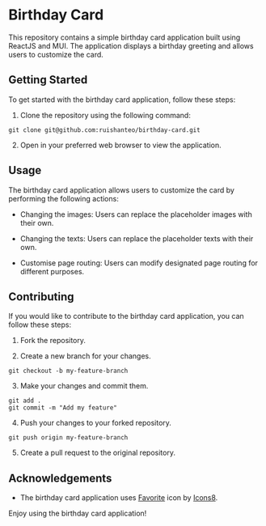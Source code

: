 # Birthday Card

This repository contains a simple birthday card application built using ReactJS and MUI. The application displays a birthday greeting and allows users to customize the card.

## Getting Started

To get started with the birthday card application, follow these steps:

1. Clone the repository using the following command:

```
git clone git@github.com:ruishanteo/birthday-card.git
```

2. Open in your preferred web browser to view the application.

## Usage

The birthday card application allows users to customize the card by performing the following actions:

- Changing the images: Users can replace the placeholder images with their own.

- Changing the texts: Users can replace the placeholder texts with their own.

- Customise page routing: Users can modify designated page routing for different purposes.

## Contributing

If you would like to contribute to the birthday card application, you can follow these steps:

1. Fork the repository.

2. Create a new branch for your changes.

```
git checkout -b my-feature-branch
```

3. Make your changes and commit them.

```
git add .
git commit -m "Add my feature"
```

4. Push your changes to your forked repository.

```
git push origin my-feature-branch
```

5. Create a pull request to the original repository.

## Acknowledgements

- The birthday card application uses <a target="_blank" href="https://icons8.com/icon/67555/favorite">Favorite</a> icon by <a target="_blank" href="https://icons8.com">Icons8</a>.

Enjoy using the birthday card application!
